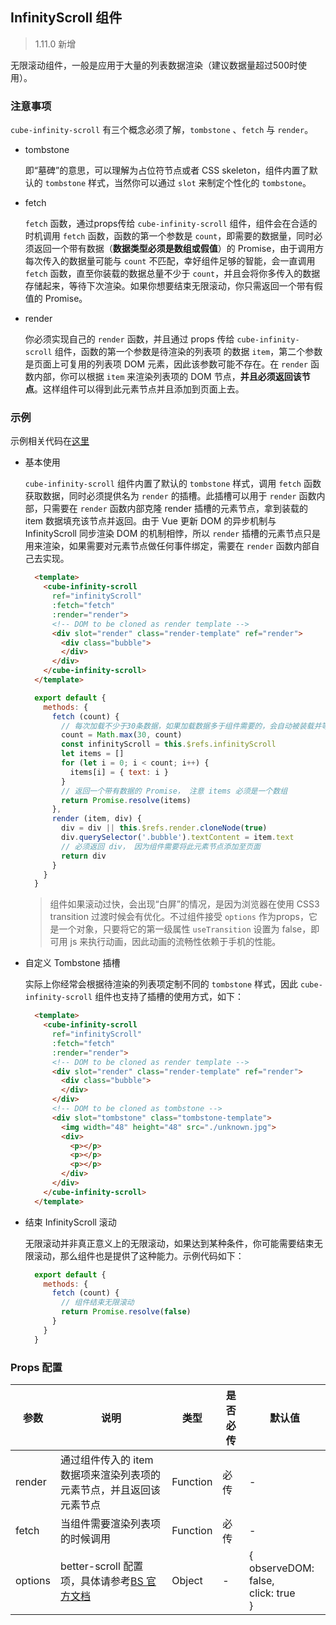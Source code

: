 ## InfinityScroll 组件

> 1.11.0 新增

无限滚动组件，一般是应用于大量的列表数据渲染（建议数据量超过500时使用）。

### 注意事项

`cube-infinity-scroll` 有三个概念必须了解，`tombstone` 、`fetch` 与 `render`。

- tombstone

  即“墓碑”的意思，可以理解为占位符节点或者 CSS skeleton，组件内置了默认的 `tombstone` 样式，当然你可以通过 `slot` 来制定个性化的 `tombstone`。

- fetch

  `fetch` 函数，通过props传给 `cube-infinity-scroll` 组件，组件会在合适的时机调用 `fetch` 函数，函数的第一个参数是 `count`，即需要的数据量，同时必须返回一个带有数据（__数据类型必须是数组或假值__）的 Promise，由于调用方每次传入的数据量可能与 `count` 不匹配，幸好组件足够的智能，会一直调用 `fetch` 函数，直至你装载的数据总量不少于 `count`，并且会将你多传入的数据存储起来，等待下次渲染。如果你想要结束无限滚动，你只需返回一个带有假值的 Promise。

- render

  你必须实现自己的 `render` 函数，并且通过 props 传给 `cube-infinity-scroll` 组件，函数的第一个参数是待渲染的列表项
  的数据 `item`，第二个参数是页面上可复用的列表项 DOM 元素，因此该参数可能不存在。在 `render` 函数内部，你可以根据 `item` 来渲染列表项的 DOM 节点，__并且必须返回该节点__。这样组件可以得到此元素节点并且添加到页面上去。

### 示例

示例相关代码在[这里](https://github.com/didi/cube-ui/tree/master/example/pages/infinity-scroll)

- 基本使用

  `cube-infinity-scroll` 组件内置了默认的 `tombstone` 样式，调用 `fetch` 函数获取数据，同时必须提供名为 `render` 的插槽。此插槽可以用于 `render` 函数内部，只需要在 `render` 函数内部克隆 render 插槽的元素节点，拿到装载的 item 数据填充该节点并返回。由于 Vue 更新 DOM 的异步机制与 InfinityScroll 同步渲染 DOM 的机制相悖，所以 `render` 插槽的元素节点只是用来渲染，如果需要对元素节点做任何事件绑定，需要在 `render` 函数内部自己去实现。

  ```html
    <template>
      <cube-infinity-scroll
        ref="infinityScroll"
        :fetch="fetch"
        :render="render">
        <!-- DOM to be cloned as render template -->
        <div slot="render" class="render-template" ref="render">
          <div class="bubble">
          </div>
        </div>
      </cube-infinity-scroll>
    </template>
  ```

  ```js
    export default {
      methods: {
        fetch (count) {
          // 每次加载不少于30条数据，如果加载数据多于组件需要的，会自动被装载并等待下次渲染
          count = Math.max(30, count)
          const infinityScroll = this.$refs.infinityScroll
          let items = []
          for (let i = 0; i < count; i++) {
            items[i] = { text: i }
          }
          // 返回一个带有数据的 Promise， 注意 items 必须是一个数组
          return Promise.resolve(items)
        },
        render (item, div) {
          div = div || this.$refs.render.cloneNode(true)
          div.querySelector('.bubble').textContent = item.text
          // 必须返回 div， 因为组件需要将此元素节点添加至页面
          return div
        }
      }
    }
  ```

  > 组件如果滚动过快，会出现“白屏”的情况，是因为浏览器在使用 CSS3 transition 过渡时候会有优化。不过组件接受 `options` 作为props，它是一个对象，只要将它的第一级属性 `useTransition` 设置为 false，即可用 js 来执行动画，因此动画的流畅性依赖于手机的性能。

- 自定义 Tombstone 插槽

  实际上你经常会根据待渲染的列表项定制不同的 `tombstone` 样式，因此 `cube-infinity-scroll` 组件也支持了插槽的使用方式，如下：

  ```html
    <template>
      <cube-infinity-scroll
        ref="infinityScroll"
        :fetch="fetch"
        :render="render">
        <!-- DOM to be cloned as render template -->
        <div slot="render" class="render-template" ref="render">
          <div class="bubble">
          </div>
        </div>
        <!-- DOM to be cloned as tombstone -->
        <div slot="tombstone" class="tombstone-template">
          <img width="48" height="48" src="./unknown.jpg">
          <div>
            <p></p>
            <p></p>
            <p></p>
          </div>
        </div>
      </cube-infinity-scroll>
    </template>
  ```

- 结束 InfinityScroll 滚动

  无限滚动并非真正意义上的无限滚动，如果达到某种条件，你可能需要结束无限滚动，那么组件也是提供了这种能力。示例代码如下：
  ```js
    export default {
      methods: {
        fetch (count) {
          // 组件结束无限滚动
          return Promise.resolve(false)
        }
      }
    }
  ```

### Props 配置

| 参数 | 说明 | 类型 | 是否必传 | 默认值 |
| - | - | - | - | - |
| render | 通过组件传入的 item 数据项来渲染列表项的元素节点，并且返回该元素节点 | Function | 必传 | - |
| fetch | 当组件需要渲染列表项的时候调用 | Function | 必传 | - |
| options | better-scroll 配置项，具体请参考[BS 官方文档](https://ustbhuangyi.github.io/better-scroll/doc/zh-hans/options.html) | Object | - | {<br>  observeDOM: false,<br>  click: true<br>} |


